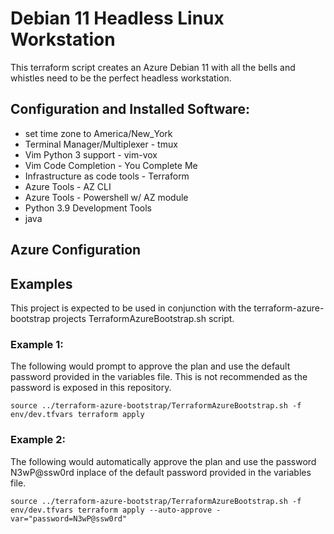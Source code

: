 # Debian 11 Headless Linux Workstation

This terraform script creates an Azure Debian 11 with all the bells and whistles need to be the perfect headless workstation.

## Configuration and Installed Software:

* set time zone to America/New_York
* Terminal Manager/Multiplexer - tmux
* Vim Python 3 support - vim-vox
* Vim Code Completion - You Complete Me
* Infrastructure as code tools - Terraform
* Azure Tools - AZ CLI
* Azure Tools - Powershell w/ AZ module
* Python 3.9 Development Tools
* java

## Azure Configuration

## Examples
This project is expected to be used in conjunction with the terraform-azure-bootstrap projects TerraformAzureBootstrap.sh script.	
### Example 1:

The following would prompt to approve the plan and use the default password provided in the variables file.  This is not recommended as the password is exposed in this repository.

`
source ../terraform-azure-bootstrap/TerraformAzureBootstrap.sh -f env/dev.tfvars
terraform apply
`

### Example 2:

The following would automatically approve the plan and use the password N3wP@ssw0rd inplace of the default password provided in the variables file.

`
source ../terraform-azure-bootstrap/TerraformAzureBootstrap.sh -f env/dev.tfvars
terraform apply --auto-approve -var="password=N3wP@ssw0rd"
`
